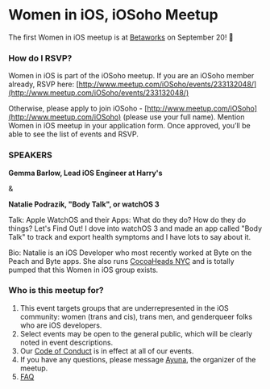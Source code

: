 # Women in iOS, iOSoho Meetup

The first Women in iOS meetup is at [Betaworks](https://betaworks.com/) on September 20! 🎉

### How do I RSVP? 

Women in iOS is part of the iOSoho meetup. If you are an iOSoho member already, RSVP here: [http://www.meetup.com/iOSoho/events/233132048/](http://www.meetup.com/iOSoho/events/233132048/)

Otherwise, please apply to join iOSoho - [http://www.meetup.com/iOSoho](http://www.meetup.com/iOSoho) (please use your full name). Mention Women in iOS meetup in your application form. Once approved, you’ll be able to see the list of events and RSVP.

### SPEAKERS

**Gemma Barlow, Lead iOS Engineer at Harry's** 

&

**Natalie Podrazik, "Body Talk", or watchOS 3** 

Talk: Apple WatchOS and their Apps: What do they do? How do they do things? Let's Find Out! I dove into watchOS 3 and made an app called "Body Talk" to track and export health symptoms and I have lots to say about it. 

Bio: Natalie is an iOS Developer who most recently worked at Byte on the Peach and Byte apps. She also runs [CocoaHeads NYC](http://www.cocoaheadsnyc.org/) and is totally pumped that this Women in iOS group exists. 

### Who is this meetup for? 

1. This event targets groups that are underrepresented in the iOS community: women (trans and cis), trans men, and genderqueer folks who are iOS developers. 
2. Select events may be open to the general public, which will be clearly noted in event descriptions.
3. Our [Code of Conduct](https://github.com/ayunav/WomenIniOSMeetup) is in effect at all of our events. 
4. If you have any questions, please message [Ayuna](http://www.meetup.com/iOSoho/members/136388792/), the organizer of the meetup.
5. [FAQ](https://github.com/ayunav/WomenIniOSMeetup/blob/master/FAQ.md)

